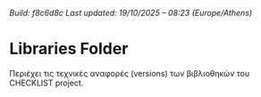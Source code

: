 *Build: f8c6d8c*
*Last updated: 19/10/2025 – 08:23 (Europe/Athens)*
# Libraries Folder  
Περιέχει τις τεχνικές αναφορές (versions) των βιβλιοθηκών του CHECKLIST project.
